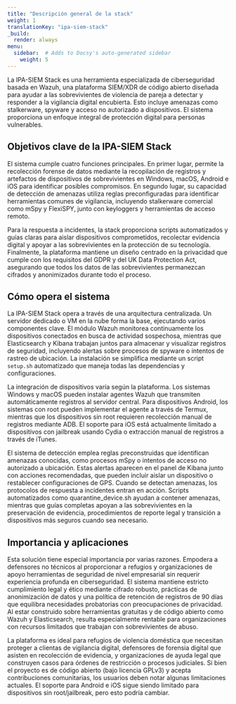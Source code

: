 ```yaml
---
title: "Descripción general de la stack"
weight: 1
translationKey: "ipa-siem-stack"
_build:
  render: always
menu:
  sidebar:  # Adds to Docsy's auto-generated sidebar
    weight: 5
---
```


La IPA-SIEM Stack es una herramienta especializada de ciberseguridad basada en Wazuh, una plataforma SIEM/XDR de código abierto diseñada para ayudar a las sobrevivientes de violencia de pareja a detectar y responder a la vigilancia digital encubierta. Esto incluye amenazas como stalkerware, spyware y acceso no autorizado a dispositivos. El sistema proporciona un enfoque integral de protección digital para personas vulnerables.

## Objetivos clave de la IPA-SIEM Stack

El sistema cumple cuatro funciones principales. En primer lugar, permite la recolección forense de datos mediante la recopilación de registros y artefactos de dispositivos de sobrevivientes en Windows, macOS, Android e iOS para identificar posibles compromisos. En segundo lugar, su capacidad de detección de amenazas utiliza reglas preconfiguradas para identificar herramientas comunes de vigilancia, incluyendo stalkerware comercial como mSpy y FlexiSPY, junto con keyloggers y herramientas de acceso remoto.

Para la respuesta a incidentes, la stack proporciona scripts automatizados y guías claras para aislar dispositivos comprometidos, recolectar evidencia digital y apoyar a las sobrevivientes en la protección de su tecnología. Finalmente, la plataforma mantiene un diseño centrado en la privacidad que cumple con los requisitos del GDPR y del UK Data Protection Act, asegurando que todos los datos de las sobrevivientes permanezcan cifrados y anonimizados durante todo el proceso.

## Cómo opera el sistema

La IPA-SIEM Stack opera a través de una arquitectura centralizada. Un servidor dedicado o VM en la nube forma la base, ejecutando varios componentes clave. El módulo Wazuh monitorea continuamente los dispositivos conectados en busca de actividad sospechosa, mientras que Elasticsearch y Kibana trabajan juntos para almacenar y visualizar registros de seguridad, incluyendo alertas sobre procesos de spyware o intentos de rastreo de ubicación. La instalación se simplifica mediante un script `setup.sh` automatizado que maneja todas las dependencias y configuraciones.

La integración de dispositivos varía según la plataforma. Los sistemas Windows y macOS pueden instalar agentes Wazuh que transmiten automáticamente registros al servidor central. Para dispositivos Android, los sistemas con root pueden implementar el agente a través de Termux, mientras que los dispositivos sin root requieren recolección manual de registros mediante ADB. El soporte para iOS está actualmente limitado a dispositivos con jailbreak usando Cydia o extracción manual de registros a través de iTunes.

El sistema de detección emplea reglas preconstruidas que identifican amenazas conocidas, como procesos mSpy o intentos de acceso no autorizado a ubicación. Estas alertas aparecen en el panel de Kibana junto con acciones recomendadas, que pueden incluir aislar un dispositivo o restablecer configuraciones de GPS. Cuando se detectan amenazas, los protocolos de respuesta a incidentes entran en acción. Scripts automatizados como quarantine_device.sh ayudan a contener amenazas, mientras que guías completas apoyan a las sobrevivientes en la preservación de evidencia, procedimientos de reporte legal y transición a dispositivos más seguros cuando sea necesario.

## Importancia y aplicaciones

Esta solución tiene especial importancia por varias razones. Empodera a defensores no técnicos al proporcionar a refugios y organizaciones de apoyo herramientas de seguridad de nivel empresarial sin requerir experiencia profunda en ciberseguridad. El sistema mantiene estricto cumplimiento legal y ético mediante cifrado robusto, prácticas de anonimización de datos y una política de retención de registros de 90 días que equilibra necesidades probatorias con preocupaciones de privacidad. Al estar construido sobre herramientas gratuitas y de código abierto como Wazuh y Elasticsearch, resulta especialmente rentable para organizaciones con recursos limitados que trabajan con sobrevivientes de abuso.

La plataforma es ideal para refugios de violencia doméstica que necesitan proteger a clientas de vigilancia digital, defensores de forensia digital que asisten en recolección de evidencia, y organizaciones de ayuda legal que construyen casos para órdenes de restricción o procesos judiciales. Si bien el proyecto es de código abierto (bajo licencia GPLv3) y acepta contribuciones comunitarias, los usuarios deben notar algunas limitaciones actuales. El soporte para Android e iOS sigue siendo limitado para dispositivos sin root/jailbreak, pero esto podría cambiar.